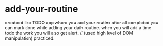 # add-your-routine
createed like TODO app where you add your routine after all completed you can mark done while adding your  daily routine.  when you will add a time todo the work you will also get alert.  // (used high level of DOM manipulation) practiced.
